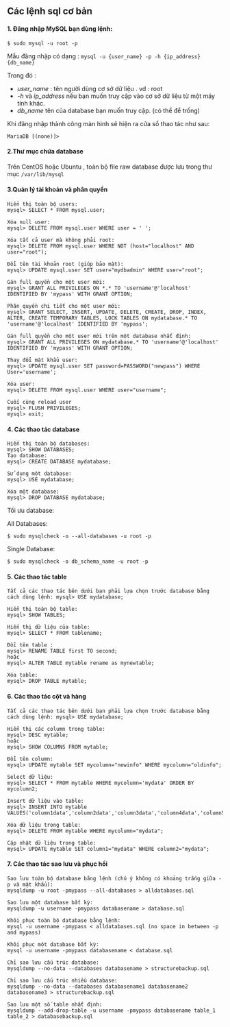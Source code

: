 ## **Các lệnh sql cơ bản** 

#### **1. Đăng nhập MySQL bạn dùng lệnh:**
```
$ sudo mysql -u root -p
```

Mẫu đăng nhập có dạng : ```mysql -u {user_name} -p -h {ip_address} {db_name}```

Trong đó :
 - *user_name* : tên người dùng cơ sở dữ liệu . vd : root
 - *-h* và *ip_address* nếu bạn muốn truy cập vào cơ sở dữ liệu từ một máy tính khác.
 - *db_name* tên của database bạn muốn truy cập. (có thể để trống)

Khi đăng nhập thành công màn hình sẽ hiện ra cửa sổ thao tác như sau:

```
MariaDB [(none)]>
```

#### **2.Thư mục chứa database**

Trên CentOS hoặc Ubuntu , toàn bộ file raw database được lưu trong thư mục ```/var/lib/mysql```

#### **3.Quản lý tài khoản và phân quyền**
```
Hiển thị toàn bộ users:
mysql> SELECT * FROM mysql.user;

Xóa null user:
mysql> DELETE FROM mysql.user WHERE user = ' ';

Xóa tất cả user mà không phải root:
mysql> DELETE FROM mysql.user WHERE NOT (host="localhost" AND user="root");

Đổi tên tài khoản root (giúp bảo mật):
mysql> UPDATE mysql.user SET user="mydbadmin" WHERE user="root";

Gán full quyền cho một user mới:
mysql> GRANT ALL PRIVILEGES ON *.* TO 'username'@'localhost' IDENTIFIED BY 'mypass' WITH GRANT OPTION;

Phân quyền chi tiết cho một user mới:
mysql> GRANT SELECT, INSERT, UPDATE, DELETE, CREATE, DROP, INDEX, ALTER, CREATE TEMPORARY TABLES, LOCK TABLES ON mydatabase.* TO 'username'@'localhost' IDENTIFIED BY 'mypass';

Gán full quyền cho một user mới trên một database nhất định:
mysql> GRANT ALL PRIVILEGES ON mydatabase.* TO 'username'@'localhost' IDENTIFIED BY 'mypass' WITH GRANT OPTION;

Thay đổi mật khẩu user:
mysql> UPDATE mysql.user SET password=PASSWORD("newpass") WHERE User='username';

Xóa user:
mysql> DELETE FROM mysql.user WHERE user="username";

Cuối cùng reload user
mysql> FLUSH PRIVILEGES;
mysql> exit;
```
#### **4. Các thao tác database**
```
Hiển thị toàn bộ databases:
mysql> SHOW DATABASES;
Tạo database:
mysql> CREATE DATABASE mydatabase;

Sử dụng một database:
mysql> USE mydatabase;

Xóa một database:
mysql> DROP DATABASE mydatabase;
```
Tối ưu database:

All Databases:
```
$ sudo mysqlcheck -o --all-databases -u root -p
```
Single Database:
```
$ sudo mysqlcheck -o db_schema_name -u root -p
```
#### **5. Các thao tác table**
```
Tất cả các thao tác bên dưới bạn phải lựa chọn trước database bằng cách dùng lệnh: mysql> USE mydatabase;

Hiển thị toàn bộ table:
mysql> SHOW TABLES;

Hiển thị dữ liệu của table:
mysql> SELECT * FROM tablename;

Đổi tên table :
mysql> RENAME TABLE first TO second;
hoặc
mysql> ALTER TABLE mytable rename as mynewtable;

Xóa table:
mysql> DROP TABLE mytable;
```

#### **6. Các thao tác cột và hàng**
```
Tất cả các thao tác bên dưới bạn phải lựa chọn trước database bằng cách dùng lệnh: mysql> USE mydatabase;

Hiển thị các column trong table:
mysql> DESC mytable;
hoặc
mysql> SHOW COLUMNS FROM mytable;

Đổi tên column:
mysql> UPDATE mytable SET mycolumn="newinfo" WHERE mycolumn="oldinfo";

Select dữ liệu:
mysql> SELECT * FROM mytable WHERE mycolumn='mydata' ORDER BY mycolumn2;

Insert dữ liệu vào table:
mysql> INSERT INTO mytable VALUES('column1data','column2data','column3data','column4data','column5data','column6data','column7data','column8data','column9data');

Xóa dữ liệu trong table:
mysql> DELETE FROM mytable WHERE mycolumn="mydata";

Cập nhật dữ liệu trong table:
mysql> UPDATE mytable SET column1="mydata" WHERE column2="mydata";
```

#### **7. Các thao tác sao lưu và phục hồi**
```
Sao lưu toàn bộ database bằng lệnh (chú ý không có khoảng trắng giữa -p và mật khẩu):
mysqldump -u root -pmypass --all-databases > alldatabases.sql

Sao lưu một database bất kỳ:
mysqldump -u username -pmypass databasename > database.sql

Khôi phục toàn bộ database bằng lệnh:
mysql -u username -pmypass < alldatabases.sql (no space in between -p and mypass)

Khôi phục một database bất kỳ:
mysql -u username -pmypass databasename < database.sql

Chỉ sao lưu cấu trúc database:
mysqldump --no-data --databases databasename > structurebackup.sql

Chỉ sao lưu cấu trúc nhiều database:
mysqldump --no-data --databases databasename1 databasename2 databasename3 > structurebackup.sql

Sao lưu một số table nhất định:
mysqldump --add-drop-table -u username -pmypass databasename table_1 table_2 > databasebackup.sql
```
